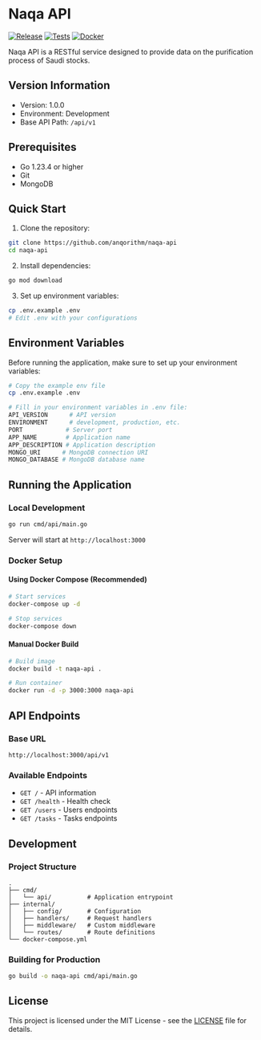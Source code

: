 # Naqa API

[![Release](https://github.com/anqorithm/naqa-api/actions/workflows/release.yml/badge.svg)](https://github.com/anqorithm/naqa-api/actions/workflows/release.yml)
[![Tests](https://github.com/anqorithm/naqa-api/actions/workflows/test.yml/badge.svg)](https://github.com/anqorithm/naqa-api/actions/workflows/test.yml)
[![Docker](https://github.com/anqorithm/naqa-api/actions/workflows/docker.yml/badge.svg)](https://github.com/anqorithm/naqa-api/actions/workflows/docker.yml)

Naqa API is a RESTful service designed to provide data on the purification process of Saudi stocks.

## Version Information
- Version: 1.0.0
- Environment: Development
- Base API Path: `/api/v1`

## Prerequisites

- Go 1.23.4 or higher
- Git
- MongoDB

## Quick Start

1. Clone the repository:
```bash
git clone https://github.com/anqorithm/naqa-api
cd naqa-api
```

2. Install dependencies:
```bash
go mod download
```

3. Set up environment variables:
```bash
cp .env.example .env
# Edit .env with your configurations
```

## Environment Variables

Before running the application, make sure to set up your environment variables:

```bash
# Copy the example env file
cp .env.example .env

# Fill in your environment variables in .env file:
API_VERSION      # API version
ENVIRONMENT      # development, production, etc.
PORT            # Server port
APP_NAME        # Application name
APP_DESCRIPTION # Application description
MONGO_URI      # MongoDB connection URI
MONGO_DATABASE # MongoDB database name
```

## Running the Application

### Local Development
```bash
go run cmd/api/main.go
```
Server will start at `http://localhost:3000`

### Docker Setup

#### Using Docker Compose (Recommended)
```bash
# Start services
docker-compose up -d

# Stop services
docker-compose down
```

#### Manual Docker Build
```bash
# Build image
docker build -t naqa-api .

# Run container
docker run -d -p 3000:3000 naqa-api
```

## API Endpoints

### Base URL
`http://localhost:3000/api/v1`

### Available Endpoints
- `GET /` - API information
- `GET /health` - Health check
- `GET /users` - Users endpoints
- `GET /tasks` - Tasks endpoints

## Development

### Project Structure
```
.
├── cmd/
│   └── api/          # Application entrypoint
├── internal/
│   ├── config/       # Configuration
│   ├── handlers/     # Request handlers
│   ├── middleware/   # Custom middleware
│   └── routes/       # Route definitions
└── docker-compose.yml
```

### Building for Production
```bash
go build -o naqa-api cmd/api/main.go
```

## License

This project is licensed under the MIT License - see the [LICENSE](LICENSE) file for details.
